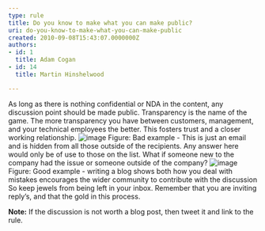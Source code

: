```yaml
---
type: rule
title: Do you know to make what you can make public?
uri: do-you-know-to-make-what-you-can-make-public
created: 2010-09-08T15:43:07.0000000Z
authors:
- id: 1
  title: Adam Cogan
- id: 14
  title: Martin Hinshelwood

---
```


 ​​As long as there is nothing confidential or NDA in the content, any discussion point should be made public. Transparency is the name of the game. The more transparency you have between customers, management, and your technical employees the better. This fosters trust and a closer working relationship.​​
  ![image](/PublishingImages/RulesBloggingPublicBad.jpg) Figure: Bad example - This is just an email and is hidden from all those outside of the recipients. Any answer here would only be of use to those on the list. What if someone new to the company had the issue​ or someone outside of the company? ![image](/PublishingImages/RulesBloggingPublicGood.jpg)Figure: Good example - writing a blog shows both how you deal with mistakes encourages the wider community to contribute with the discussion
So keep jewels from being left in your inbox. Remember that you are inviting reply’s, and that the gold in this process.

**Note:** If the discussion is not worth a blog post, then tweet it and link to the rule.

